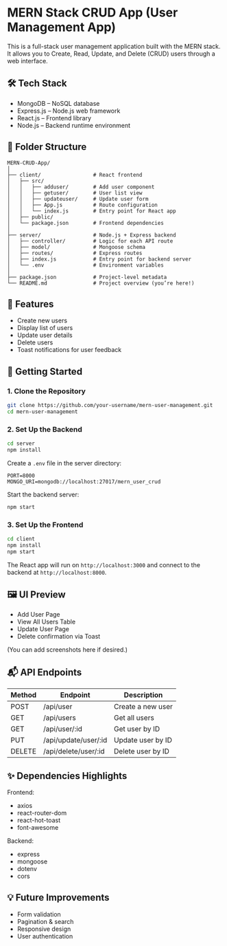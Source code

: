 # MERN Stack CRUD App (User Management App)

This is a full-stack user management application built with the MERN stack. It allows you to Create, Read, Update, and Delete (CRUD) users through a web interface.

## 🛠️ Tech Stack

- MongoDB – NoSQL database
- Express.js – Node.js web framework
- React.js – Frontend library
- Node.js – Backend runtime environment

## 📁 Folder Structure

```
MERN-CRUD-App/
│
├── client/                 # React frontend
│   ├── src/
│   │   ├── adduser/        # Add user component
│   │   ├── getuser/        # User list view
│   │   ├── updateuser/     # Update user form
│   │   ├── App.js          # Route configuration
│   │   └── index.js        # Entry point for React app
│   ├── public/
│   └── package.json        # Frontend dependencies
│
├── server/                 # Node.js + Express backend
│   ├── controller/         # Logic for each API route
│   ├── model/              # Mongoose schema
│   ├── routes/             # Express routes
│   ├── index.js            # Entry point for backend server
│   └── .env                # Environment variables
│
├── package.json            # Project-level metadata
└── README.md               # Project overview (you’re here!)
```

## 🔧 Features

- Create new users
- Display list of users
- Update user details
- Delete users
- Toast notifications for user feedback

## 🚀 Getting Started

### 1. Clone the Repository

```bash
git clone https://github.com/your-username/mern-user-management.git
cd mern-user-management
```

### 2. Set Up the Backend

```bash
cd server
npm install
```

Create a `.env` file in the server directory:

```
PORT=8000
MONGO_URI=mongodb://localhost:27017/mern_user_crud
```

Start the backend server:

```bash
npm start
```

### 3. Set Up the Frontend

```bash
cd client
npm install
npm start
```

The React app will run on `http://localhost:3000` and connect to the backend at `http://localhost:8000`.

## 🖼️ UI Preview

- Add User Page
- View All Users Table
- Update User Page
- Delete confirmation via Toast

(You can add screenshots here if desired.)

## 📬 API Endpoints

| Method | Endpoint                 | Description           |
|--------|--------------------------|-----------------------|
| POST   | /api/user                | Create a new user     |
| GET    | /api/users               | Get all users         |
| GET    | /api/user/:id            | Get user by ID        |
| PUT    | /api/update/user/:id     | Update user by ID     |
| DELETE | /api/delete/user/:id     | Delete user by ID     |

## ✨ Dependencies Highlights

Frontend:

- axios
- react-router-dom
- react-hot-toast
- font-awesome

Backend:

- express
- mongoose
- dotenv
- cors

## 💡 Future Improvements

- Form validation
- Pagination & search
- Responsive design
- User authentication
